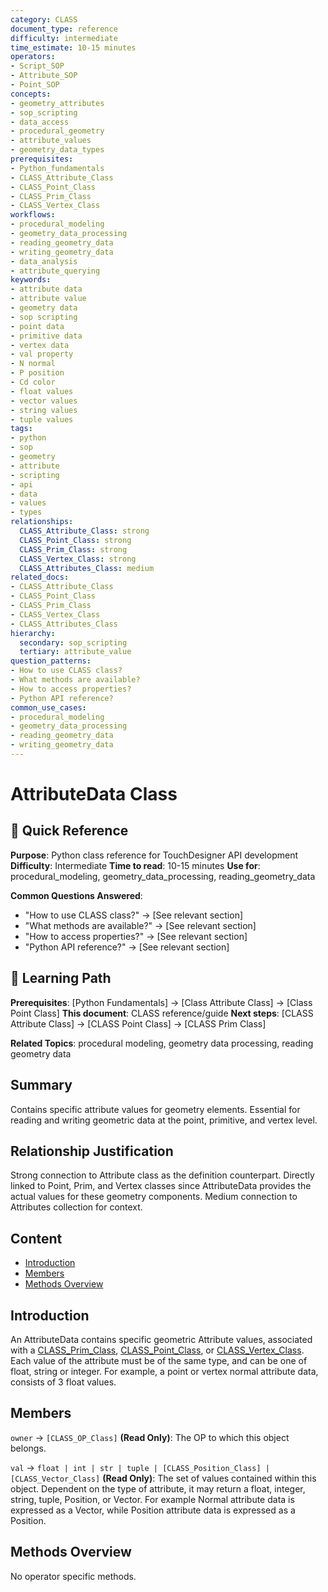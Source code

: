 ```yaml
---
category: CLASS
document_type: reference
difficulty: intermediate
time_estimate: 10-15 minutes
operators:
- Script_SOP
- Attribute_SOP
- Point_SOP
concepts:
- geometry_attributes
- sop_scripting
- data_access
- procedural_geometry
- attribute_values
- geometry_data_types
prerequisites:
- Python_fundamentals
- CLASS_Attribute_Class
- CLASS_Point_Class
- CLASS_Prim_Class
- CLASS_Vertex_Class
workflows:
- procedural_modeling
- geometry_data_processing
- reading_geometry_data
- writing_geometry_data
- data_analysis
- attribute_querying
keywords:
- attribute data
- attribute value
- geometry data
- sop scripting
- point data
- primitive data
- vertex data
- val property
- N normal
- P position
- Cd color
- float values
- vector values
- string values
- tuple values
tags:
- python
- sop
- geometry
- attribute
- scripting
- api
- data
- values
- types
relationships:
  CLASS_Attribute_Class: strong
  CLASS_Point_Class: strong
  CLASS_Prim_Class: strong
  CLASS_Vertex_Class: strong
  CLASS_Attributes_Class: medium
related_docs:
- CLASS_Attribute_Class
- CLASS_Point_Class
- CLASS_Prim_Class
- CLASS_Vertex_Class
- CLASS_Attributes_Class
hierarchy:
  secondary: sop_scripting
  tertiary: attribute_value
question_patterns:
- How to use CLASS class?
- What methods are available?
- How to access properties?
- Python API reference?
common_use_cases:
- procedural_modeling
- geometry_data_processing
- reading_geometry_data
- writing_geometry_data
---
```


# AttributeData Class

<!-- TD-META
category: CLASS
document_type: reference
operators: [Script_SOP, Attribute_SOP, Point_SOP]
concepts: [geometry_attributes, sop_scripting, data_access, procedural_geometry, attribute_values, geometry_data_types]
prerequisites: [Python_fundamentals, CLASS_Attribute_Class, CLASS_Point_Class, CLASS_Prim_Class, CLASS_Vertex_Class]
workflows: [procedural_modeling, geometry_data_processing, reading_geometry_data, writing_geometry_data, data_analysis, attribute_querying]
related: [CLASS_Attribute_Class, CLASS_Point_Class, CLASS_Prim_Class, CLASS_Vertex_Class, CLASS_Attributes_Class]
relationships: {
  "CLASS_Attribute_Class": "strong",
  "CLASS_Point_Class": "strong",
  "CLASS_Prim_Class": "strong",
  "CLASS_Vertex_Class": "strong",
  "CLASS_Attributes_Class": "medium"
}
hierarchy:
  primary: "scripting"
  secondary: "sop_scripting"
  tertiary: "attribute_value"
keywords: [attribute data, attribute value, geometry data, sop scripting, point data, primitive data, vertex data, val property, N normal, P position, Cd color, float values, vector values, string values, tuple values]
tags: [python, sop, geometry, attribute, scripting, api, data, values, types]
TD-META -->

## 🎯 Quick Reference

**Purpose**: Python class reference for TouchDesigner API development
**Difficulty**: Intermediate
**Time to read**: 10-15 minutes
**Use for**: procedural_modeling, geometry_data_processing, reading_geometry_data

**Common Questions Answered**:

- "How to use CLASS class?" → [See relevant section]
- "What methods are available?" → [See relevant section]
- "How to access properties?" → [See relevant section]
- "Python API reference?" → [See relevant section]

## 🔗 Learning Path

**Prerequisites**: [Python Fundamentals] → [Class Attribute Class] → [Class Point Class]
**This document**: CLASS reference/guide
**Next steps**: [CLASS Attribute Class] → [CLASS Point Class] → [CLASS Prim Class]

**Related Topics**: procedural modeling, geometry data processing, reading geometry data

## Summary

Contains specific attribute values for geometry elements. Essential for reading and writing geometric data at the point, primitive, and vertex level.

## Relationship Justification

Strong connection to Attribute class as the definition counterpart. Directly linked to Point, Prim, and Vertex classes since AttributeData provides the actual values for these geometry components. Medium connection to Attributes collection for context.

## Content

- [Introduction](#introduction)
- [Members](#members)
- [Methods Overview](#methods-overview)

## Introduction

An AttributeData contains specific geometric Attribute values, associated with a [CLASS_Prim_Class](CLASS_Prim_Class.md), [CLASS_Point_Class](CLASS_Point_Class.md), or [CLASS_Vertex_Class](CLASS_Vertex_Class.md). Each value of the attribute must be of the same type, and can be one of float, string or integer. For example, a point or vertex normal attribute data, consists of 3 float values.

## Members

`owner` → `[CLASS_OP_Class]` **(Read Only)**:
The OP to which this object belongs.

`val` → `float | int | str | tuple | [CLASS_Position_Class] | [CLASS_Vector_Class]` **(Read Only)**:
The set of values contained within this object. Dependent on the type of attribute, it may return a float, integer, string, tuple, Position, or Vector. For example Normal attribute data is expressed as a Vector, while Position attribute data is expressed as a Position.

## Methods Overview

No operator specific methods.
